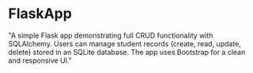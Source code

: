 # FlaskApp
"A simple Flask app demonstrating full CRUD functionality with SQLAlchemy. Users can manage student records (create, read, update, delete) stored in an SQLite database. The app uses Bootstrap for a clean and responsive UI."
